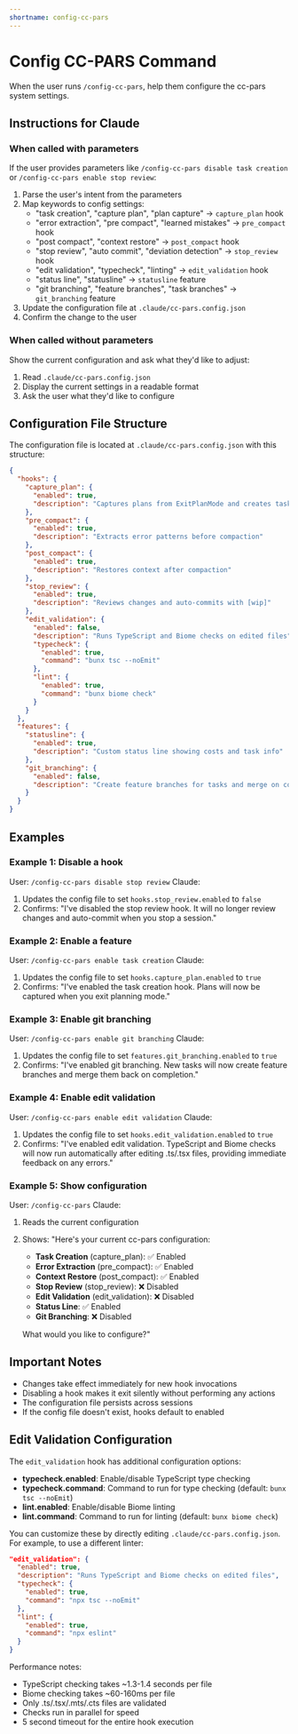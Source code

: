 ```yaml
---
shortname: config-cc-pars
---
```


# Config CC-PARS Command

When the user runs `/config-cc-pars`, help them configure the cc-pars system settings.

## Instructions for Claude

### When called with parameters

If the user provides parameters like `/config-cc-pars disable task creation` or `/config-cc-pars enable stop review`:

1. Parse the user's intent from the parameters
2. Map keywords to config settings:
   - "task creation", "capture plan", "plan capture" → `capture_plan` hook
   - "error extraction", "pre compact", "learned mistakes" → `pre_compact` hook  
   - "post compact", "context restore" → `post_compact` hook
   - "stop review", "auto commit", "deviation detection" → `stop_review` hook
   - "edit validation", "typecheck", "linting" → `edit_validation` hook
   - "status line", "statusline" → `statusline` feature
   - "git branching", "feature branches", "task branches" → `git_branching` feature
3. Update the configuration file at `.claude/cc-pars.config.json`
4. Confirm the change to the user

### When called without parameters

Show the current configuration and ask what they'd like to adjust:

1. Read `.claude/cc-pars.config.json`
2. Display the current settings in a readable format
3. Ask the user what they'd like to configure

## Configuration File Structure

The configuration file is located at `.claude/cc-pars.config.json` with this structure:

```json
{
  "hooks": {
    "capture_plan": {
      "enabled": true,
      "description": "Captures plans from ExitPlanMode and creates task files"
    },
    "pre_compact": {
      "enabled": true,
      "description": "Extracts error patterns before compaction"
    },
    "post_compact": {
      "enabled": true,
      "description": "Restores context after compaction"
    },
    "stop_review": {
      "enabled": true,
      "description": "Reviews changes and auto-commits with [wip]"
    },
    "edit_validation": {
      "enabled": false,
      "description": "Runs TypeScript and Biome checks on edited files",
      "typecheck": {
        "enabled": true,
        "command": "bunx tsc --noEmit"
      },
      "lint": {
        "enabled": true,
        "command": "bunx biome check"
      }
    }
  },
  "features": {
    "statusline": {
      "enabled": true,
      "description": "Custom status line showing costs and task info"
    },
    "git_branching": {
      "enabled": false,
      "description": "Create feature branches for tasks and merge on completion"
    }
  }
}
```

## Examples

### Example 1: Disable a hook
User: `/config-cc-pars disable stop review`
Claude: 
1. Updates the config file to set `hooks.stop_review.enabled` to `false`
2. Confirms: "I've disabled the stop review hook. It will no longer review changes and auto-commit when you stop a session."

### Example 2: Enable a feature
User: `/config-cc-pars enable task creation`
Claude:
1. Updates the config file to set `hooks.capture_plan.enabled` to `true`
2. Confirms: "I've enabled the task creation hook. Plans will now be captured when you exit planning mode."

### Example 3: Enable git branching
User: `/config-cc-pars enable git branching`
Claude:
1. Updates the config file to set `features.git_branching.enabled` to `true`
2. Confirms: "I've enabled git branching. New tasks will now create feature branches and merge them back on completion."

### Example 4: Enable edit validation
User: `/config-cc-pars enable edit validation`
Claude:
1. Updates the config file to set `hooks.edit_validation.enabled` to `true`
2. Confirms: "I've enabled edit validation. TypeScript and Biome checks will now run automatically after editing .ts/.tsx files, providing immediate feedback on any errors."

### Example 5: Show configuration
User: `/config-cc-pars`
Claude:
1. Reads the current configuration
2. Shows: "Here's your current cc-pars configuration:
   - **Task Creation** (capture_plan): ✅ Enabled
   - **Error Extraction** (pre_compact): ✅ Enabled
   - **Context Restore** (post_compact): ✅ Enabled
   - **Stop Review** (stop_review): ❌ Disabled
   - **Edit Validation** (edit_validation): ❌ Disabled
   - **Status Line**: ✅ Enabled
   - **Git Branching**: ❌ Disabled
   
   What would you like to configure?"

## Important Notes

- Changes take effect immediately for new hook invocations
- Disabling a hook makes it exit silently without performing any actions
- The configuration file persists across sessions
- If the config file doesn't exist, hooks default to enabled

## Edit Validation Configuration

The `edit_validation` hook has additional configuration options:

- **typecheck.enabled**: Enable/disable TypeScript type checking
- **typecheck.command**: Command to run for type checking (default: `bunx tsc --noEmit`)
- **lint.enabled**: Enable/disable Biome linting
- **lint.command**: Command to run for linting (default: `bunx biome check`)

You can customize these by directly editing `.claude/cc-pars.config.json`. For example, to use a different linter:

```json
"edit_validation": {
  "enabled": true,
  "description": "Runs TypeScript and Biome checks on edited files",
  "typecheck": {
    "enabled": true,
    "command": "npx tsc --noEmit"
  },
  "lint": {
    "enabled": true,
    "command": "npx eslint"
  }
}
```

Performance notes:
- TypeScript checking takes ~1.3-1.4 seconds per file
- Biome checking takes ~60-160ms per file
- Only .ts/.tsx/.mts/.cts files are validated
- Checks run in parallel for speed
- 5 second timeout for the entire hook execution